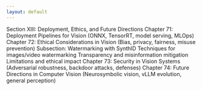 ```yaml
---
layout: default
---
```


Section XIII: Deployment, Ethics, and Future Directions
Chapter 71: Deployment Pipelines for Vision
(ONNX, TensorRT, model serving, MLOps)
Chapter 72: Ethical Considerations in Vision
(Bias, privacy, fairness, misuse prevention)
Subsection: Watermarking with SynthID
Techniques for images/video watermarking
Transparency and misinformation mitigation
Limitations and ethical impact
Chapter 73: Security in Vision Systems
(Adversarial robustness, backdoor attacks, defenses)
Chapter 74: Future Directions in Computer Vision
(Neurosymbolic vision, vLLM evolution, general perception)
